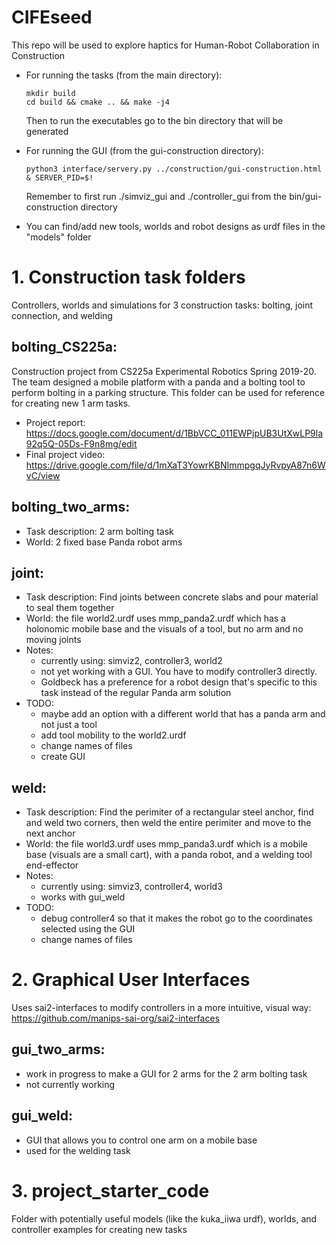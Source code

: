 # CIFEseed
This repo will be used to explore haptics for Human-Robot Collaboration in Construction
  - For running the tasks (from the main directory): 
      ```
      mkdir build
      cd build && cmake .. && make -j4
      ```
      Then to run the executables go to the bin directory that will be generated
     
  - For running the GUI (from the gui-construction directory): 
      ```
      python3 interface/servery.py ../construction/gui-construction.html & SERVER_PID=$!
      ```
      Remember to first run ./simviz_gui and ./controller_gui from the bin/gui-construction directory
      
   - You can find/add new tools, worlds and robot designs as urdf files in the "models" folder
   
# 1. Construction task folders
Controllers, worlds and simulations for 3 construction tasks: bolting, joint connection, and welding

## bolting_CS225a: 
Construction project from CS225a Experimental Robotics Spring 2019-20. The team designed a mobile platform with a panda and a bolting tool to perform bolting in a parking structure. This folder can be used for reference for creating new 1 arm tasks.
  - Project report: https://docs.google.com/document/d/1BbVCC_011EWPjpUB3UtXwLP9la92q5Q-05Ds-F9n8mg/edit
  - Final project video: https://drive.google.com/file/d/1mXaT3YowrKBNImmpgqJyRvpyA87n6WvC/view
  
## bolting_two_arms: 
- Task description: 2 arm bolting task
- World: 2 fixed base Panda robot arms
   
## joint:
- Task description: Find joints between concrete slabs and pour material to seal them together 
- World: the file world2.urdf uses mmp_panda2.urdf which has a holonomic mobile base and the visuals of a tool, but no arm and no moving joints
- Notes: 
    - currently using: simviz2, controller3, world2
    - not yet working with a GUI. You have to modify controller3 directly.
    - Goldbeck has a preference for a robot design that's specific to this task instead of the regular Panda arm solution
- TODO: 
    - maybe add an option with a different world that has a panda arm and not just a tool
    - add tool mobility to the world2.urdf
    - change names of files
    - create GUI
 
## weld: 
- Task description: Find the perimiter of a rectangular steel anchor, find and weld two corners, then weld the entire perimiter and move to the next anchor
- World: the file world3.urdf uses mmp_panda3.urdf which is a mobile base (visuals are a small cart), with a panda robot, and a welding tool end-effector
- Notes: 
    - currently using: simviz3, controller4, world3
    - works with gui_weld
- TODO: 
    - debug controller4 so that it makes the robot go to the coordinates selected using the GUI
    - change names of files
    
# 2. Graphical User Interfaces
Uses sai2-interfaces to modify controllers in a more intuitive, visual way: https://github.com/manips-sai-org/sai2-interfaces
## gui_two_arms: 
- work in progress to make a GUI for 2 arms for the 2 arm bolting task
- not currently working 
## gui_weld: 
- GUI that allows you to control one arm on a mobile base 
- used for the welding task

# 3. project_starter_code
Folder with potentially useful models (like the kuka_iiwa urdf), worlds, and controller examples for creating new tasks

 
